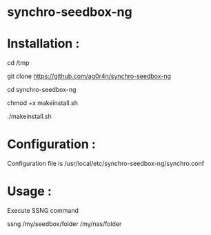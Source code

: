 synchro-seedbox-ng
===============

Installation :
===============
cd /tmp

git clone https://github.com/ag0r4n/synchro-seedbox-ng

cd synchro-seedbox-ng

chmod +x makeinstall.sh

./makeinstall.sh


Configuration :
================

Configuration file is /usr/local/etc/synchro-seedbox-ng/synchro.conf

Usage :
========

Execute SSNG command

ssng /my/seedbox/folder /my/nas/folder 
